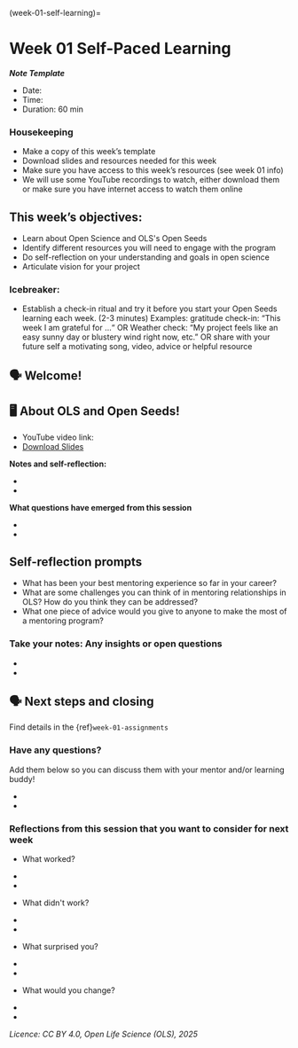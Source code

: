 (week-01-self-learning)=
# Week 01 Self-Paced Learning

***Note Template***

* Date: 
* Time: 
* Duration: 60 min

### Housekeeping 

* Make a copy of this week’s template 
* Download slides and resources needed for this week
* Make sure you have access to this week’s resources (see week 01 info)
* We will use some YouTube recordings to watch, either download them or make sure you have internet access to watch them online

## This week’s objectives:

* Learn about Open Science and OLS's Open Seeds
* Identify different resources you will need to engage with the program
* Do self-reflection on your understanding and goals in open science
* Articulate vision for your project

### Icebreaker:

* Establish a check-in ritual and try it before you start your Open Seeds learning each week. (2-3 minutes)
Examples: gratitude check-in: “This week I am grateful for …“ OR Weather check: “My project feels like an easy sunny day or blustery wind right now, etc.” OR share with your future self a motivating song, video, advice or helpful resource

## 🗣️ Welcome!

## 🖥 About OLS and Open Seeds!

* YouTube video link: 
* [Download Slides](https://zenodo.org/records/14268483/files/2024-OLS-9-cohort-onboarding.pdf?download=1)

**Notes and self-reflection:**

*
*

**What questions have emerged from this session**

*
*

## Self-reflection prompts

* What has been your best mentoring experience so far in your career? 
* What are some challenges you can think of in mentoring relationships in OLS? How do you think they can be addressed?
* What one piece of advice would you give to anyone to make the most of a mentoring program?

### Take your notes: Any insights or open questions
*  
*  

## 🗣️ Next steps and closing

Find details in the {ref}`week-01-assignments`

### Have any questions?

Add them below so you can discuss them with your mentor and/or learning buddy!

* 
* 

### Reflections from this session that you want to consider for next week

* What worked?

*
*

* What didn't work?

*
*

* What surprised you?

*
*

* What would you change?

*
*

*Licence: CC BY 4.0, Open Life Science (OLS), 2025*
